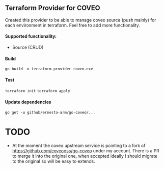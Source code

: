 ## Terraform Provider for COVEO
Created this provider to be able to manage coveo source (push mainly) for each environment in terraform.
Feel free to add more functionality.

#### Supported functionality:
- Source (CRUD)

#### Build 
``go build -o terraform-provider-coveo.exe``

#### Test
``terraform init``
``terraform apply``

#### Update dependencies
``go get -u github/ernesto-arm/go-coveo/...``

# TODO
- At the moment the coveo upstream service is pointing to a fork of https://github.com/coveooss/go-coveo under my account.
  There is a PR to merge it into the original one, when accepted ideally I should migrate to the original so will be easy to extends.
  